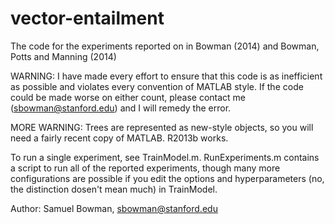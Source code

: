 vector-entailment
=================

The code for the experiments reported on in Bowman (2014) and Bowman, Potts and Manning (2014)

WARNING: I have made every effort to ensure that this code is as inefficient as possible
and violates every convention of MATLAB style. If the code could be made worse on either 
count, please contact me (sbowman@stanford.edu) and I will remedy the error.

MORE WARNING: Trees are represented as new-style objects, so you will need a fairly recent
copy of MATLAB. R2013b works.

To run a single experiment, see TrainModel.m. RunExperiments.m contains a script to run
all of the reported experiments, though many more configurations are possible if you 
edit the options and hyperparameters (no, the distinction dosen't mean much) in 
TrainModel.

Author: Samuel Bowman, sbowman@stanford.edu
